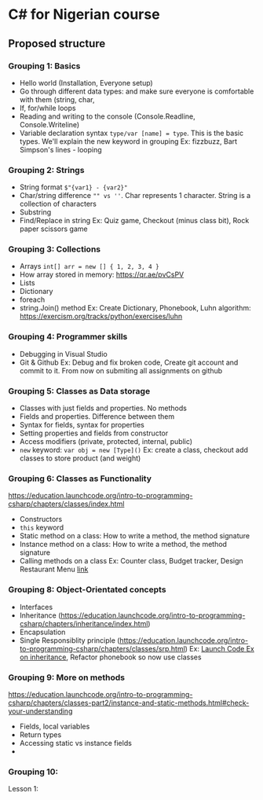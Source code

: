# C# for Nigerian course

## Proposed structure
### Grouping 1: Basics
- Hello world (Installation, Everyone setup)
- Go through different data types: and make sure everyone is comfortable with them (string, char, 
- If, for/while loops
- Reading and writing to the console (Console.Readline, Console.Writeline)
- Variable declaration syntax `type/var [name] = type`. This is the basic types. We'll explain the new keyword in grouping 
Ex: fizzbuzz, Bart Simpson's lines - looping

### Grouping 2: Strings
- String format `$"{var1} - {var2}"`
- Char/string difference `"" vs ''`. Char represents 1 character. String is a collection of characters
- Substring
- Find/Replace in string
Ex: Quiz game, Checkout (minus class bit), Rock paper scissors game

### Grouping 3: Collections
- Arrays `int[] arr = new [] { 1, 2, 3, 4 }`
- How array stored in memory: https://qr.ae/pvCsPV
- Lists
- Dictionary
- foreach
- string.Join() method
Ex: Create Dictionary, Phonebook, Luhn algorithm: https://exercism.org/tracks/python/exercises/luhn

### Grouping 4: Programmer skills
- Debugging in Visual Studio
- Git & Github
Ex: Debug and fix broken code, Create git account and commit to it. From now on submiting all assignments on github

### Grouping 5: Classes as Data storage
- Classes with just fields and properties. No methods
- Fields and properties. Difference between them
- Syntax for fields, syntax for properties
- Setting properties and fields from constructor
- Access modifiers (private, protected, internal, public)
- `new` keyword: `var obj = new [Type]()`
Ex: create a class, checkout add classes to store product (and weight)


### Grouping 6: Classes as Functionality
https://education.launchcode.org/intro-to-programming-csharp/chapters/classes/index.html
- Constructors
- `this` keyword
- Static method on a class: How to write a method, the method signature
- Instance method on a class: How to write a method, the method signature
- Calling methods on a class
Ex: Counter class, Budget tracker, Design Restaurant Menu [link](https://education.launchcode.org/csharp-web-development/chapters/classes/studio.html)

### Grouping 8: Object-Orientated concepts
- Interfaces
- Inheritance (https://education.launchcode.org/intro-to-programming-csharp/chapters/inheritance/index.html)
- Encapsulation
- Single Responsiblity principle (https://education.launchcode.org/intro-to-programming-csharp/chapters/classes/srp.html)
Ex: [Launch Code Ex on inheritance](https://education.launchcode.org/intro-to-programming-csharp/chapters/inheritance/exercises.html), Refactor phonebook so now use classes


### Grouping 9: More on methods
https://education.launchcode.org/intro-to-programming-csharp/chapters/classes-part2/instance-and-static-methods.html#check-your-understanding
- Fields, local variables
- Return types
- Accessing static vs instance fields
- 

### Grouping 10: 
Lesson 1: 





